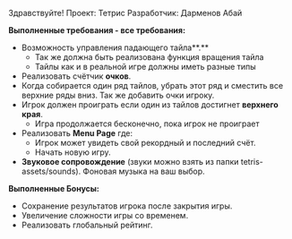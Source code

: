 Здравствуйте! 
Проект: Тетрис
Разработчик: Дарменов Абай

**Выполненные требования - все требования:**

- Возможность управления падающего тайла**.**
    - Так же должна быть реализована функция вращения тайла
    - Тайлы как и в реальной игре должны иметь разные типы
- Реализовать счётчик **очков**.
- Когда собирается один ряд тайлов, убрать этот ряд и сместить все верхние ряды вниз. Так же добавить очки игроку.
- Игрок должен проиграть если один из тайлов достигнет **верхнего края**.
    - Игра продолжается бесконечно, пока игрок не проиграет
- Реализовать **Menu Page** где:
    - Игрок может увидеть свой рекордный и последний счёт.
    - Начать новую игру.
- **Звуковое сопровождение** (звуки можно взять из папки tetris-assets/sounds). Фоновая музыка на ваш выбор.

**Выполненные Бонусы:**

- Сохранение результатов игрока после закрытия игры.
- Увеличение сложности игры со временем.
- Реализовать глобальный рейтинг.